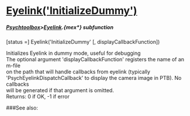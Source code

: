 # [Eyelink('InitializeDummy')](Eyelink-InitializeDummy) 
##### [Psychtoolbox](Psychtoolbox)>[Eyelink](Eyelink).{mex*} subfunction

[status =] Eyelink('InitializeDummy' [, displayCallbackFunction])

Initializes Eyelink in dummy mode, useful for debugging  
The optional argument 'displayCallbackFunction' registers the name of an m-file  
on the path that will handle callbacks from eyelink (typically  
'PsychEyelinkDispatchCallback' to display the camera image in PTB). No callbacks  
will be generated if that argument is omitted.  
Returns: 0 if OK, -1 if error  


###See also:

